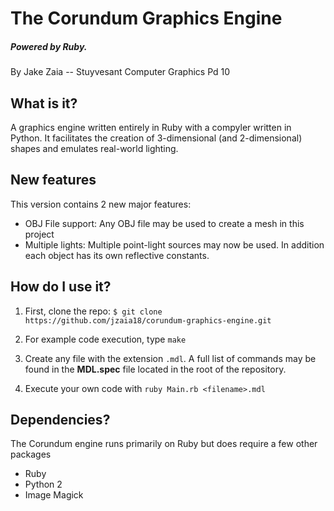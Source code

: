 # The Corundum Graphics Engine
##### Powered by Ruby.

By Jake Zaia -- Stuyvesant Computer Graphics Pd 10
## What is it?
A graphics engine written entirely in Ruby with a compyler written in Python. It facilitates the creation of 3-dimensional (and 2-dimensional) shapes and emulates real-world lighting.

## New features
This version contains 2 new major features:
* OBJ File support: Any OBJ file may be used to create a mesh in this project
* Multiple lights: Multiple point-light sources may now be used. In addition each object has its own reflective constants.

## How do I use it?
1) First, clone the repo: `$ git clone https://github.com/jzaia18/corundum-graphics-engine.git`

2) For example code execution, type `make`

3) Create any file with the extension `.mdl`. A full list of commands may be found in the **MDL.spec** file located in the root of the repository.

4) Execute your own code with `ruby Main.rb <filename>.mdl`

## Dependencies?
The Corundum engine runs primarily on Ruby but does require a few other packages
* Ruby
* Python 2
* Image Magick
